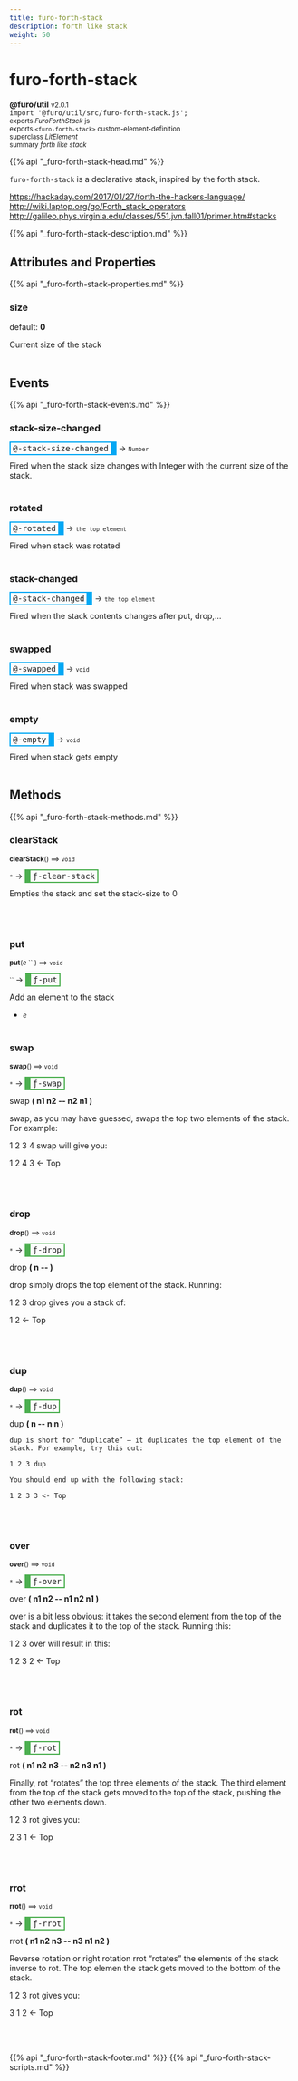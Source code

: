 ```yaml
---
title: furo-forth-stack
description: forth like stack
weight: 50
---
```


# furo-forth-stack
**@furo/util** <small>v2.0.1</small>
<br>`import '@furo/util/src/furo-forth-stack.js';`<small>
<br>exports *FuroForthStack* js
<br>exports `<furo-forth-stack>` custom-element-definition
<br>superclass *LitElement*</small>
<br><small>summary *forth like stack*</small>

{{% api "_furo-forth-stack-head.md" %}}

`furo-forth-stack` is a declarative stack, inspired by the forth stack.

https://hackaday.com/2017/01/27/forth-the-hackers-language/
http://wiki.laptop.org/go/Forth_stack_operators
http://galileo.phys.virginia.edu/classes/551.jvn.fall01/primer.htm#stacks

{{% api "_furo-forth-stack-description.md" %}}


## Attributes and Properties
{{% api "_furo-forth-stack-properties.md" %}}



### **size**
default: **0**</small>

Current size of the stack
<br><br>











## Events
{{% api "_furo-forth-stack-events.md" %}}

### **stack-size-changed**
<span  style="border-width:2px 10px 2px 2px; border-style: solid;border-color:  rgb(2, 168, 244);font-family:monospace; padding:2px 4px;">@-stack-size-changed</span>
→ <small>`Number`</small>

 Fired when the stack size changes with Integer with the current size of the stack.
<br><br>
### **rotated**
<span  style="border-width:2px 10px 2px 2px; border-style: solid;border-color:  rgb(2, 168, 244);font-family:monospace; padding:2px 4px;">@-rotated</span>
→ <small>`the top element`</small>

 Fired when stack was rotated
<br><br>
### **stack-changed**
<span  style="border-width:2px 10px 2px 2px; border-style: solid;border-color:  rgb(2, 168, 244);font-family:monospace; padding:2px 4px;">@-stack-changed</span>
→ <small>`the top element`</small>

 Fired when the stack contents changes after put, drop,...
<br><br>
### **swapped**
<span  style="border-width:2px 10px 2px 2px; border-style: solid;border-color:  rgb(2, 168, 244);font-family:monospace; padding:2px 4px;">@-swapped</span>
→ <small>`void`</small>

Fired when stack was swapped
<br><br>
### **empty**
<span  style="border-width:2px 10px 2px 2px; border-style: solid;border-color:  rgb(2, 168, 244);font-family:monospace; padding:2px 4px;">@-empty</span>
→ <small>`void`</small>

Fired when stack gets empty
<br><br>

## Methods
{{% api "_furo-forth-stack-methods.md" %}}



### **clearStack**
<small>**clearStack**() ⟹ `void`</small>

<small>`*`</small> →
<span  style="border-width:2px 2px 2px 10px; border-style: solid;border-color:  rgb(76, 175, 80);font-family:monospace; padding:2px 4px;">ƒ-clear-stack</span>

Empties the stack and set the stack-size to 0

<br><br>

### **put**
<small>**put**(*e* `` ) ⟹ `void`</small>

<small>`` </small> →
<span  style="border-width:2px 2px 2px 10px; border-style: solid;border-color:  rgb(76, 175, 80);font-family:monospace; padding:2px 4px;">ƒ-put</span>

Add an element to the stack

- <small>*e* </small>
<br><br>

### **swap**
<small>**swap**() ⟹ `void`</small>

<small>`*`</small> →
<span  style="border-width:2px 2px 2px 10px; border-style: solid;border-color:  rgb(76, 175, 80);font-family:monospace; padding:2px 4px;">ƒ-swap</span>


swap **( n1 n2 -- n2 n1 )**

swap, as you may have guessed, swaps the top two elements of the stack. For example:

1 2 3 4 swap
will give you:

1 2 4 3 <- Top

<br><br>

### **drop**
<small>**drop**() ⟹ `void`</small>

<small>`*`</small> →
<span  style="border-width:2px 2px 2px 10px; border-style: solid;border-color:  rgb(76, 175, 80);font-family:monospace; padding:2px 4px;">ƒ-drop</span>

drop **( n -- )**

 drop simply drops the top element of the stack. Running:

 1 2 3 drop
 gives you a stack of:

 1 2 <- Top

<br><br>

### **dup**
<small>**dup**() ⟹ `void`</small>

<small>`*`</small> →
<span  style="border-width:2px 2px 2px 10px; border-style: solid;border-color:  rgb(76, 175, 80);font-family:monospace; padding:2px 4px;">ƒ-dup</span>

dup **( n -- n n )**

    dup is short for “duplicate” – it duplicates the top element of the stack. For example, try this out:

    1 2 3 dup

    You should end up with the following stack:

    1 2 3 3 <- Top

<br><br>

### **over**
<small>**over**() ⟹ `void`</small>

<small>`*`</small> →
<span  style="border-width:2px 2px 2px 10px; border-style: solid;border-color:  rgb(76, 175, 80);font-family:monospace; padding:2px 4px;">ƒ-over</span>


over **( n1 n2 -- n1 n2 n1 )**

   over is a bit less obvious: it takes the second element from the top of the stack and duplicates it to the top of the stack. Running this:

   1 2 3 over
   will result in this:

   1 2 3 2 <- Top

<br><br>

### **rot**
<small>**rot**() ⟹ `void`</small>

<small>`*`</small> →
<span  style="border-width:2px 2px 2px 10px; border-style: solid;border-color:  rgb(76, 175, 80);font-family:monospace; padding:2px 4px;">ƒ-rot</span>

rot **( n1 n2 n3 -- n2 n3 n1 )**

   Finally, rot “rotates” the top three elements of the stack. The third element from the top of the stack gets moved to the top of the stack, pushing the other two elements down.

   1 2 3 rot
   gives you:

   2 3 1 <- Top

<br><br>

### **rrot**
<small>**rrot**() ⟹ `void`</small>

<small>`*`</small> →
<span  style="border-width:2px 2px 2px 10px; border-style: solid;border-color:  rgb(76, 175, 80);font-family:monospace; padding:2px 4px;">ƒ-rrot</span>

rrot **( n1 n2 n3 -- n3 n1 n2 )**

   Reverse rotation or right rotation rrot “rotates” the elements of the stack inverse to rot.
   The top elemen the stack gets moved to the bottom of the stack.

   1 2 3 rot
   gives you:

   3 1 2 <- Top

<br><br>







{{% api "_furo-forth-stack-footer.md" %}}
{{% api "_furo-forth-stack-scripts.md" %}}
